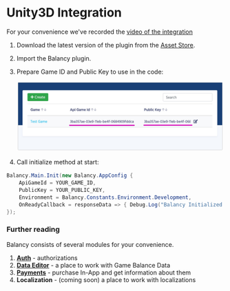 # Unity3D Integration

For your convenience we've recorded the [video of the integration](https://youtu.be/91JYYb1KVIY)

1.  Download the latest version of the plugin from the [Asset Store](https://assetstore.unity.com/packages/slug/128920).
2.  Import the Balancy plugin.
3.  Prepare Game ID and Public Key to use in the code:

    ![Screenshot](../img/game_id.jpg)

4.  Call initialize method at start:
        
```csharp fct_label="Unity"
Balancy.Main.Init(new Balancy.AppConfig {
    ApiGameId = YOUR_GAME_ID,
    PublicKey = YOUR_PUBLIC_KEY,
    Environment = Balancy.Constants.Environment.Development,
    OnReadyCallback = responseData => { Debug.Log("Balancy Initialized: " + responseData.Success); }
});
```

### Further reading

Balancy consists of several modules for your convenience.

1. [**Auth**](/basic/authorization) - authorizations
2. [**Data Editor**](/data_editor/basic) - a place to work with Game Balance Data
3. [**Payments**](/basic/payments) - purchase In-App and get information about them
4. **Localization** - (coming soon) a place to work with localizations
